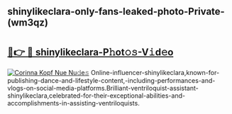 ## shinylikeclara-only-fans​-leaked-photo​-Private-(wm3qz)


# <h2><a href="https://mediaupload.pro?title=shinylikeclara&ref=git">🔗👉 🔴 shinylikeclara-P𝚑ot𝚘𝚜-V𝚒d𝚎o</a></h2>

[![Corinna Kopf Nue Nu𝚍e𝚜](https://i.imgur.com/0qMVB7G.gif)](https://mediaupload.pro?title=shinylikeclara&ref=git)
Online-influencer-shinylikeclara,known-for-publishing-dance-and-lifestyle-content,-including-performances-and-vlogs-on-social-media-platforms.Brilliant-ventriloquist-assistant-shinylikeclara,celebrated-for-their-exceptional-abilities-and-accomplishments-in-assisting-ventriloquists.  